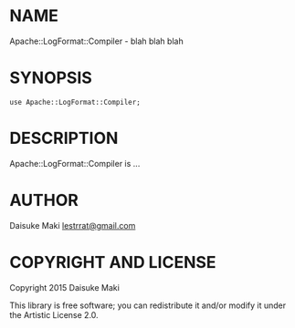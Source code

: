 NAME
====

Apache::LogFormat::Compiler - blah blah blah

SYNOPSIS
========

    use Apache::LogFormat::Compiler;

DESCRIPTION
===========

Apache::LogFormat::Compiler is ...

AUTHOR
======

Daisuke Maki <lestrrat@gmail.com>

COPYRIGHT AND LICENSE
=====================

Copyright 2015 Daisuke Maki

This library is free software; you can redistribute it and/or modify it under the Artistic License 2.0.
